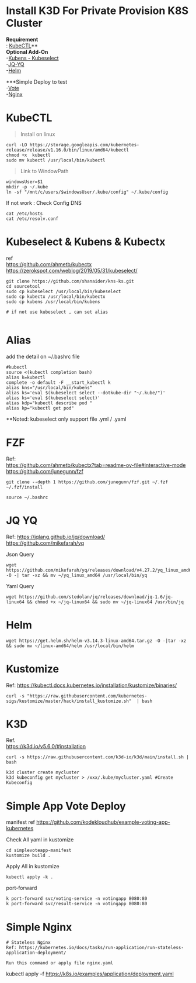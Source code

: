 # Install K3D For Private Provision K8S Cluster
**Requirement**  
: [KubeCTL](#kubectl)**  
**Optional Add-On**  
-[Kubens - Kubeselect](#kubeselect--kubens--kubectx)  
-[JQ-YQ](#jq-yq)  
-[Helm](#helm)

***Simple Deploy to test  
-[Vote](#simple-app-vote-deploy)  
-[Nginx](#simple-nginx)

# KubeCTL
> Install on linux
```
curl -LO https://storage.googleapis.com/kubernetes-release/release/v1.16.0/bin/linux/amd64/kubectl
chmod +x  kubectl
sudo mv kubectl /usr/local/bin/kubectl
```
> Link to WindowPath
```
windowsUser=$1
mkdir -p ~/.kube
ln -sf "/mnt/c/users/$windowsUser/.kube/config" ~/.kube/config
```
If not work : Check Config DNS 
```
cat /etc/hosts
cat /etc/resolv.conf
```
# Kubeselect & Kubens & Kubectx
ref \
https://github.com/ahmetb/kubectx
https://zerokspot.com/weblog/2019/05/31/kubeselect/
```
git clone https://github.com/shanaider/kns-ks.git
cd sourcetool
sudo cp kubeselect /usr/local/bin/kubeselect
sudo cp kubectx /usr/local/bin/kubectx
sudo cp kubens /usr/local/bin/kubens

# if not use kubeselect , can set alias 


```

# Alias
add the detail on ~/.bashrc file
```
#kubectl
source <(kubectl completion bash)
alias k=kubectl
complete -o default -F __start_kubectl k
alias kns="/usr/local/bin/kubens"
alias ks='eval $(kubeselect select --dotkube-dir "~/.kube/")'
alias ks='eval $(kubeselect select)'
alias kdp="kubectl describe pod "
alias kp="kubectl get pod"
```
**Noted: kubeselect only support file .yml / .yaml

# FZF 
Ref: \
https://github.com/ahmetb/kubectx?tab=readme-ov-file#interactive-mode \
https://github.com/junegunn/fzf 
```
git clone --depth 1 https://github.com/junegunn/fzf.git ~/.fzf
~/.fzf/install

source ~/.bashrc
```

# JQ YQ
Ref: 
https://jqlang.github.io/jq/download/ \
https://github.com/mikefarah/yq

Json Query
```
wget https://github.com/mikefarah/yq/releases/download/v4.27.2/yq_linux_amd64.tar.gz -O -| tar -xz && mv ~/yq_linux_amd64 /usr/local/bin/yq
```
Yaml Query
```
wget https://github.com/stedolan/jq/releases/download/jq-1.6/jq-linux64 && chmod +x ~/jq-linux64 && sudo mv ~/jq-linux64 /usr/bin/jq
```

# Helm
```
wget https://get.helm.sh/helm-v3.14.3-linux-amd64.tar.gz -O -|tar -xz && sudo mv ~/linux-amd64/helm /usr/local/bin/helm
```

# Kustomize
Ref: https://kubectl.docs.kubernetes.io/installation/kustomize/binaries/  

```
curl -s "https://raw.githubusercontent.com/kubernetes-sigs/kustomize/master/hack/install_kustomize.sh"  | bash
```


# K3D
Ref. \
https://k3d.io/v5.6.0/#installation
```
curl -s https://raw.githubusercontent.com/k3d-io/k3d/main/install.sh | bash

k3d cluster create mycluster
k3d kubeconfig get mycluster > /xxx/.kube/mycluster.yaml #Create Kubeconfig
```

# Simple App Vote Deploy
manifest ref
https://github.com/kodekloudhub/example-voting-app-kubernetes

Check All yaml in kustomize
```
cd simplevoteapp-manifest
kustomize build . 
```
Apply All in kustomize
```
kubectl apply -k .
```

port-forward 
```
k port-forward svc/voting-service -n votingapp 8080:80
k port-forward svc/result-service -n votingapp 8080:80
```

# Simple Nginx
```
# Stateless Nginx 
Ref: https://kubernetes.io/docs/tasks/run-application/run-stateless-application-deployment/

Run this command or apply file nginx.yaml
```
kubectl apply -f https://k8s.io/examples/application/deployment.yaml
```
